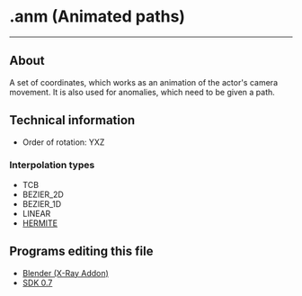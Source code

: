 # .anm (Animated paths)

___

## About

A set of coordinates, which works as an animation of the actor's camera movement. It is also used for anomalies, which need to be given a path.

## Technical information

- Order of rotation: YXZ

### Interpolation types

- TCB
- BEZIER_2D
- BEZIER_1D
- LINEAR
- [HERMITE](https://en.wikipedia.org/wiki/Hermite_interpolation)

## Programs editing this file

- [Blender (X-Ray Addon)](../../blender/index.html)
- [SDK 0.7](../../sdk/index.html)
